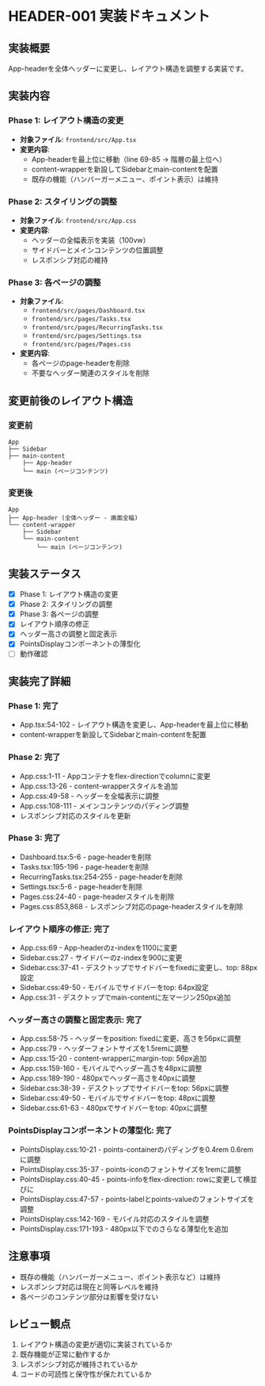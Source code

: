 # HEADER-001 実装ドキュメント

## 実装概要
App-headerを全体ヘッダーに変更し、レイアウト構造を調整する実装です。

## 実装内容

### Phase 1: レイアウト構造の変更
- **対象ファイル**: `frontend/src/App.tsx`
- **変更内容**:
  - App-headerを最上位に移動（line 69-85 → 階層の最上位へ）
  - content-wrapperを新設してSidebarとmain-contentを配置
  - 既存の機能（ハンバーガーメニュー、ポイント表示）は維持

### Phase 2: スタイリングの調整
- **対象ファイル**: `frontend/src/App.css`
- **変更内容**:
  - ヘッダーの全幅表示を実装（100vw）
  - サイドバーとメインコンテンツの位置調整
  - レスポンシブ対応の維持

### Phase 3: 各ページの調整
- **対象ファイル**: 
  - `frontend/src/pages/Dashboard.tsx`
  - `frontend/src/pages/Tasks.tsx`
  - `frontend/src/pages/RecurringTasks.tsx`
  - `frontend/src/pages/Settings.tsx`
  - `frontend/src/pages/Pages.css`
- **変更内容**:
  - 各ページのpage-headerを削除
  - 不要なヘッダー関連のスタイルを削除

## 変更前後のレイアウト構造

### 変更前
```
App
├── Sidebar
├── main-content
    ├── App-header
    └── main (ページコンテンツ)
```

### 変更後
```
App
├── App-header (全体ヘッダー - 画面全幅)
└── content-wrapper
    ├── Sidebar
    └── main-content
        └── main (ページコンテンツ)
```

## 実装ステータス
- [x] Phase 1: レイアウト構造の変更
- [x] Phase 2: スタイリングの調整
- [x] Phase 3: 各ページの調整
- [x] レイアウト順序の修正
- [x] ヘッダー高さの調整と固定表示
- [x] PointsDisplayコンポーネントの薄型化
- [ ] 動作確認

## 実装完了詳細

### Phase 1: 完了
- App.tsx:54-102 - レイアウト構造を変更し、App-headerを最上位に移動
- content-wrapperを新設してSidebarとmain-contentを配置

### Phase 2: 完了
- App.css:1-11 - Appコンテナをflex-directionでcolumnに変更
- App.css:13-26 - content-wrapperスタイルを追加
- App.css:49-58 - ヘッダーを全幅表示に調整
- App.css:108-111 - メインコンテンツのパディング調整
- レスポンシブ対応のスタイルを更新

### Phase 3: 完了
- Dashboard.tsx:5-6 - page-headerを削除
- Tasks.tsx:195-196 - page-headerを削除
- RecurringTasks.tsx:254-255 - page-headerを削除
- Settings.tsx:5-6 - page-headerを削除
- Pages.css:24-40 - page-headerスタイルを削除
- Pages.css:853,868 - レスポンシブ対応のpage-headerスタイルを削除

### レイアウト順序の修正: 完了
- App.css:69 - App-headerのz-indexを1100に変更
- Sidebar.css:27 - サイドバーのz-indexを900に変更
- Sidebar.css:37-41 - デスクトップでサイドバーをfixedに変更し、top: 88px設定
- Sidebar.css:49-50 - モバイルでサイドバーをtop: 64px設定
- App.css:31 - デスクトップでmain-contentに左マージン250px追加

### ヘッダー高さの調整と固定表示: 完了
- App.css:58-75 - ヘッダーをposition: fixedに変更、高さを56pxに調整
- App.css:79 - ヘッダーフォントサイズを1.5remに調整
- App.css:15-20 - content-wrapperにmargin-top: 56px追加
- App.css:159-160 - モバイルでヘッダー高さを48pxに調整
- App.css:189-190 - 480pxでヘッダー高さを40pxに調整
- Sidebar.css:38-39 - デスクトップでサイドバーをtop: 56pxに調整
- Sidebar.css:49-50 - モバイルでサイドバーをtop: 48pxに調整
- Sidebar.css:61-63 - 480pxでサイドバーをtop: 40pxに調整

### PointsDisplayコンポーネントの薄型化: 完了
- PointsDisplay.css:10-21 - points-containerのパディングを0.4rem 0.6remに調整
- PointsDisplay.css:35-37 - points-iconのフォントサイズを1remに調整
- PointsDisplay.css:40-45 - points-infoをflex-direction: rowに変更して横並びに
- PointsDisplay.css:47-57 - points-labelとpoints-valueのフォントサイズを調整
- PointsDisplay.css:142-169 - モバイル対応のスタイルを調整
- PointsDisplay.css:171-193 - 480px以下でのさらなる薄型化を追加

## 注意事項
- 既存の機能（ハンバーガーメニュー、ポイント表示など）は維持
- レスポンシブ対応は現在と同等レベルを維持
- 各ページのコンテンツ部分は影響を受けない

## レビュー観点
1. レイアウト構造の変更が適切に実装されているか
2. 既存機能が正常に動作するか
3. レスポンシブ対応が維持されているか
4. コードの可読性と保守性が保たれているか